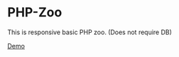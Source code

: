 # PHP-Zoo

This is responsive basic PHP zoo. (Does not require DB)

<a href="http://banuscv.co.uk/PHP%20Zoo/index.php" > Demo </a>
